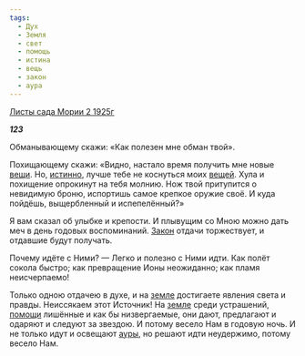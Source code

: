```yaml
---
tags:
  - Дух
  - Земля
  - свет
  - помощь
  - истина
  - вещь
  - закон
  - аура
---
```

[Листы сада Мории 2 1925г](https://127.0.0.1:4002/agni/1925)

___123___

Обманывающему скажи: «Как полезен мне обман твой».   

Похищающему скажи: «Видно, настало время получить мне новые [вещи](../../../tags/#вещь). Но, [истинно](../../../tags/#истина), лучше тебе не коснуться моих [вещей](../../../tags/#вещь). Хула и похищение опрокинут на тебя молнию. Нож твой притупится о невидимую броню, испортишь самое крепкое оружие своё. И куда пойдёшь, выщербленный и испепелённый?»   

Я вам сказал об улыбке и крепости. И плывущим со Мною можно дать меч в день годовых воспоминаний. [Закон](../../../tags/#закон) отдачи торжествует, и отдавшие будут получать.   

Почему идёте с Ними? — Легко и полезно с Ними идти. Как полёт сокола быстро; как превращение Ионы неожиданно; как пламя неисчерпаемо!   

Только одною отдачею в духе, и на [земле](../../../tags/#Земля) достигаете явления света и правды. Неиссякаем этот Источник! На [земле](../../../tags/#Земля) среди устрашений, [помощи](../../../tags/#помощь) лишённые и как бы низвергаемые, они дают, предлагают и одаряют и следуют за звездою. И потому весело Нам в годовую ночь. И не только идут и освещают [ауры](../../../tags/#аура), но решают идти неудержимо, потому весело Нам.   

